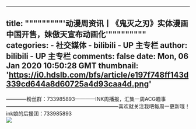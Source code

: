 
---
title: """""""""'动漫周资讯丨《鬼灭之刃》实体漫画中国开售，妹傲天宣布动画化'"""""""""
categories: 
    - 社交媒体
    - bilibili - UP 主专栏
author: bilibili - UP 主专栏
comments: false
date: Mon, 06 Jan 2020 10:50:28 GMT
thumbnail: 'https://i0.hdslb.com/bfs/article/e197f748ff143d339cd644a8d60725a4d93caa4d.png'
---

<div>   
————粉丝群：733985893————INK周播报，汇集一周ACG趣事——————————————————————喜欢就关注我吧每周一更新哦！ink娘的后援团：733985893<br><img src="https://i0.hdslb.com/bfs/article/e197f748ff143d339cd644a8d60725a4d93caa4d.png" referrerpolicy="no-referrer">  
</div>
            